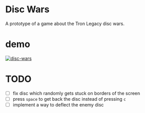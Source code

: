 # Disc Wars

A prototype of a game about the Tron Legacy disc wars.

# demo

[![disc-wars](https://thumbs.gfycat.com/AgedScaredAmphiuma-size_restricted.gif)](https://gfycat.com/AgedScaredAmphiuma)

# TODO

- [ ] fix disc which randomly gets stuck on borders of the screen
- [ ] press `space` to get back the disc instead of pressing `c`
- [ ] implement a way to deflect the enemy disc
